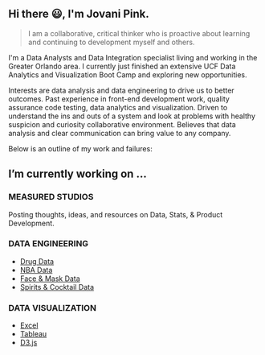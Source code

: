 ## Hi there 😃, I'm Jovani Pink.

> I am a collaborative, critical thinker who is proactive about learning and continuing to development myself and others.

I'm a Data Analysts and Data Integration specialist living and working in the Greater Orlando area. I currently just finished an extensive UCF Data Analytics and Visualization Boot Camp and exploring new opportunities.

Interests are data analysis and data engineering to drive us to better outcomes. Past experience in front-end development work, quality assurance code testing, data analytics and visualization. Driven to understand the ins and outs of a system and look at problems with healthy suspicion and curiosity collaborative environment. Believes that data analysis and clear communication can bring value to any company.

Below is an outline of my work and failures:

## I’m currently working on ...

### MEASURED STUDIOS

Posting thoughts, ideas, and resources on Data, Stats, & Product Development.

### DATA ENGINEERING

 - [Drug Data](https://github.com/JovaniPink/drug-data)
 - [NBA Data](https://github.com/JovaniPink/nba-data)
 - [Face & Mask Data](https://github.com/JovaniPink/mask-data)
 - [Spirits & Cocktail Data](https://github.com/JovaniPink/cocktail-data)
 
### DATA VISUALIZATION

 - [Excel](https://github.com/JovaniPink/excel)
 - [Tableau](https://github.com/JovaniPink/tableau)
 - [D3.js](https://github.com/JovaniPink/d3)
